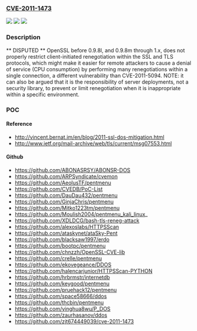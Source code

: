 ### [CVE-2011-1473](https://cve.mitre.org/cgi-bin/cvename.cgi?name=CVE-2011-1473)
![](https://img.shields.io/static/v1?label=Product&message=n%2Fa&color=blue)
![](https://img.shields.io/static/v1?label=Version&message=n%2Fa&color=blue)
![](https://img.shields.io/static/v1?label=Vulnerability&message=n%2Fa&color=brighgreen)

### Description

** DISPUTED ** OpenSSL before 0.9.8l, and 0.9.8m through 1.x, does not properly restrict client-initiated renegotiation within the SSL and TLS protocols, which might make it easier for remote attackers to cause a denial of service (CPU consumption) by performing many renegotiations within a single connection, a different vulnerability than CVE-2011-5094.  NOTE: it can also be argued that it is the responsibility of server deployments, not a security library, to prevent or limit renegotiation when it is inappropriate within a specific environment.

### POC

#### Reference
- http://vincent.bernat.im/en/blog/2011-ssl-dos-mitigation.html
- http://www.ietf.org/mail-archive/web/tls/current/msg07553.html

#### Github
- https://github.com/ABONASRSY/ABONSR-DOS
- https://github.com/ARPSyndicate/cvemon
- https://github.com/AeolusTF/pentmenu
- https://github.com/CVEDB/PoC-List
- https://github.com/DauDau432/pentmenu
- https://github.com/GinjaChris/pentmenu
- https://github.com/Mitko1223tm/pentmenu
- https://github.com/Moulish2004/pentmenu_kali_linux_
- https://github.com/XDLDCG/bash-tls-reneg-attack
- https://github.com/alexoslabs/HTTPSScan
- https://github.com/ataskynet/ataSky-Pent
- https://github.com/blacksaw1997/erdo
- https://github.com/bootpc/pentmenu
- https://github.com/chnzzh/OpenSSL-CVE-lib
- https://github.com/crelle/pentmenu
- https://github.com/ekovegeance/DDOS
- https://github.com/halencarjunior/HTTPSScan-PYTHON
- https://github.com/hrbrmstr/internetdb
- https://github.com/keygood/pentmenu
- https://github.com/pruehack12/pentmenu
- https://github.com/space58666/ddos
- https://github.com/thcbin/pentmenu
- https://github.com/yinghua8wu/P_DOS
- https://github.com/zaurhasanov/ddos
- https://github.com/zjt674449039/cve-2011-1473

